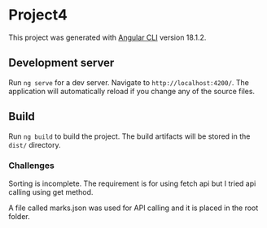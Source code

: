 # Project4

This project was generated with [Angular CLI](https://github.com/angular/angular-cli) version 18.1.2.

## Development server

Run `ng serve` for a dev server. Navigate to `http://localhost:4200/`. The application will automatically reload if you change any of the source files.


## Build

Run `ng build` to build the project. The build artifacts will be stored in the `dist/` directory.

### Challenges
Sorting is incomplete.
The requirement is for using fetch api but I tried api calling using get method.

A file called marks.json was used for API calling and it is placed in the root folder.


